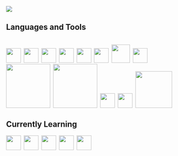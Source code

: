 <img src="https://user-images.githubusercontent.com/72748253/131888233-b154dd6e-155b-4e58-a2b1-5c2744ba2f88.png">

<h2>Languages and Tools</h2>
<br>
<span><img src="https://cdn.jsdelivr.net/gh/devicons/devicon@latest/icons/html5/html5-plain.svg" width="40px"></span>&nbsp;
<span><img src="https://cdn.jsdelivr.net/gh/devicons/devicon@latest/icons/css3/css3-plain.svg" width="40px"></span>&nbsp;
<span><img src="https://cdn.jsdelivr.net/gh/devicons/devicon@latest/icons/javascript/javascript-original.svg" width="40px"></span>&nbsp;
<span><img src="https://cdn.jsdelivr.net/gh/devicons/devicon@latest/icons/git/git-original.svg" width="40px"></span>&nbsp;
<span><img src="https://brandslogos.com/wp-content/uploads/thumbs/c-logo-vector.svg" width="40px"></span>&nbsp;
<span><img src="https://brandslogos.com/wp-content/uploads/images/large/c-logo-1.png" width="40px"></span>&nbsp;
<span><img src="https://icons-for-free.com/iconfiles/png/512/design+development+facebook+framework+mobile+react+icon-1320165723839064798.png" width="50px"></span>&nbsp;
<span><img src="https://www.freepnglogos.com/uploads/logo-mysql-png/logo-mysql-mysql-logo-png-images-are-download-crazypng-21.png" width="40px"></span>&nbsp;
<span><img src="https://cdn.freebiesupply.com/logos/large/2x/python-3-logo-png-transparent.png" width="120px"></span>&nbsp;
<span><img src="https://firebase.google.com/images/brand-guidelines/logo-standard.png" width="120px"></span>&nbsp;
<span><img src="https://cdn.worldvectorlogo.com/logos/tailwindcss.svg" width="40px"></span>&nbsp;
<span><img src="https://iconape.com/wp-content/files/gm/82643/svg/next-js.svg" width="40px"></span>&nbsp;
<span><img src="https://redux.js.org/img/redux-logo-landscape.png" width="100px"></span>&nbsp;

<h2>Currently Learning</h2>
<span><img src="https://cdn.freebiesupply.com/logos/large/2x/nodejs-1-logo-png-transparent.png" width="40px"></span>&nbsp;
<span><img src="https://webassets.mongodb.com/_com_assets/cms/MongoDB_Logo_FullColorBlack_RGB-4td3yuxzjs.png" width="40px"></span>&nbsp;
<span><img src="https://images.tute.io/tute/topic/express-js.png" width="40px"></span>&nbsp;
<span><img src="https://miro.medium.com/max/1400/1*safAvjgR68qpQCreDTOcYA.png" width="40px"></span>&nbsp;
<span><img src="https://brandslogos.com/wp-content/uploads/images/large/java-logo-1.png" width="40px"></span>&nbsp;
